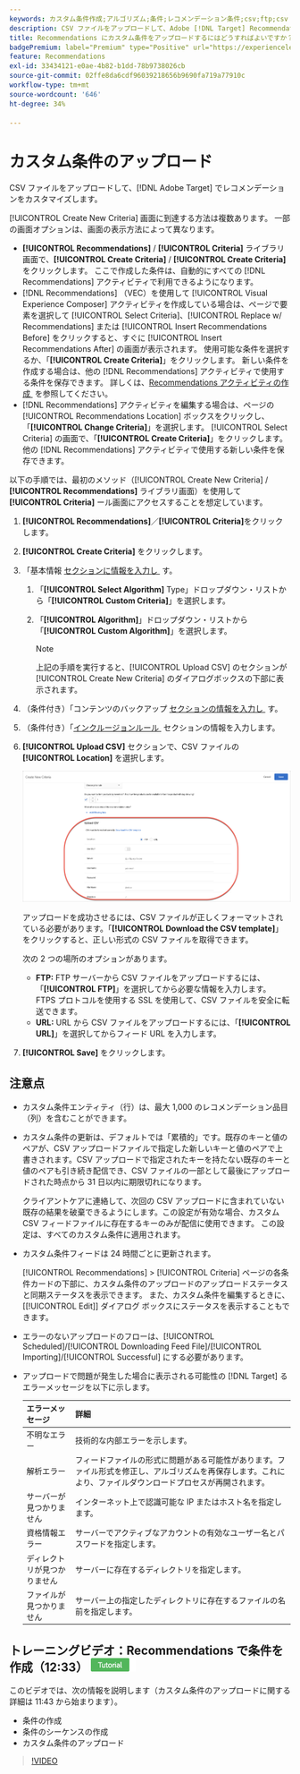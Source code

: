 ```yaml
---
keywords: カスタム条件作成;アルゴリズム;条件;レコメンデーション条件;csv;ftp;csv のアップロード
description: CSV ファイルをアップロードして、Adobe [!DNL Target] Recommendations でレコメンデーションをカスタマイズする方法を説明します。
title: Recommendations にカスタム条件をアップロードするにはどうすればよいですか？
badgePremium: label="Premium" type="Positive" url="https://experienceleague.adobe.com/docs/target/using/introduction/intro.html?lang=ja#premium newtab=true" tooltip="Target Premium に含まれる機能を確認してください。"
feature: Recommendations
exl-id: 33434121-e0ae-4b82-b1dd-78b9738026cb
source-git-commit: 02ffe8da6cdf96039218656b9690fa719a77910c
workflow-type: tm+mt
source-wordcount: '646'
ht-degree: 34%

---
```


# カスタム条件のアップロード

CSV ファイルをアップロードして、[!DNL Adobe Target] でレコメンデーションをカスタマイズします。

[!UICONTROL Create New Criteria] 画面に到達する方法は複数あります。 一部の画面オプションは、画面の表示方法によって異なります。

* **[!UICONTROL Recommendations]** / **[!UICONTROL Criteria]** ライブラリ画面で、**[!UICONTROL Create Criteria]** / **[!UICONTROL Create Criteria]** をクリックします。 ここで作成した条件は、自動的にすべての [!DNL Recommendations] アクティビティで利用できるようになります。
* [!DNL Recommendations] （VEC）を使用して [!UICONTROL Visual Experience Composer] アクティビティを作成している場合は、ページで要素を選択して [!UICONTROL Select Criteria]、[!UICONTROL Replace w/ Recommendations] または [!UICONTROL Insert Recommendations Before] をクリックすると、すぐに [!UICONTROL Insert Recommendations After] の画面が表示されます。 使用可能な条件を選択するか、「**[!UICONTROL Create Criteria]**」をクリックします。 新しい条件を作成する場合は、他の [!DNL Recommendations] アクティビティで使用する条件を保存できます。 詳しくは、[Recommendations アクティビティの作成 &#x200B;](/help/main/c-recommendations/t-create-recs-activity/create-recs-activity.md) を参照してください。
* [!DNL Recommendations] アクティビティを編集する場合は、ページの [!UICONTROL Recommendations Location] ボックスをクリックし、「**[!UICONTROL Change Criteria]**」を選択します。 [!UICONTROL Select Criteria] の画面で、「**[!UICONTROL Create Criteria]**」をクリックします。 他の [!DNL Recommendations] アクティビティで使用する新しい条件を保存できます。

以下の手順では、最初のメソッド（[!UICONTROL Create New Criteria] / **[!UICONTROL Recommendations]** ライブラリ画面）を使用して **[!UICONTROL Criteria]** ール画面にアクセスすることを想定しています。

1. **[!UICONTROL Recommendations]**／**[!UICONTROL Criteria]**&#x200B;をクリックします。

1. **[!UICONTROL Create Criteria]** をクリックします。

1. 「基本情報 [&#x200B; セクションに情報を入力し &#x200B;](/help/main/c-recommendations/c-algorithms/create-new-algorithm.md#info) す。

   1. 「**[!UICONTROL Select Algorithm]** Type」ドロップダウン・リストから「**[!UICONTROL Custom Criteria]**」を選択します。

   1. 「**[!UICONTROL Algorithm]**」ドロップダウン・リストから「**[!UICONTROL Custom Algorithm]**」を選択します。

      >[!NOTE]
      >
      >上記の手順を実行すると、[!UICONTROL Upload CSV] のセクションが [!UICONTROL Create New Criteria] のダイアログボックスの下部に表示されます。

1. （条件付き）「コンテンツのバックアップ [&#x200B; セクションの情報を入力し &#x200B;](/help/main/c-recommendations/c-algorithms/create-new-algorithm.md#content) す。

1. （条件付き）「[&#x200B; インクルージョンルール &#x200B;](/help/main/c-recommendations/c-algorithms/create-new-algorithm.md#inclusion) セクションの情報を入力します。

1. **[!UICONTROL Upload CSV]** セクションで、CSV ファイルの **[!UICONTROL Location]** を選択します。

   ![CSV をアップロード セクション &#x200B;](assets/upload-csv.png)

   アップロードを成功させるには、CSV ファイルが正しくフォーマットされている必要があります。「**[!UICONTROL Download the CSV template]**」をクリックすると、正しい形式の CSV ファイルを取得できます。

   次の 2 つの場所のオプションがあります。

   * **FTP:** FTP サーバーから CSV ファイルをアップロードするには、「**[!UICONTROL FTP]**」を選択してから必要な情報を入力します。 FTPS プロトコルを使用する SSL を使用して、CSV ファイルを安全に転送できます。
   * **URL:** URL から CSV ファイルをアップロードするには、「**[!UICONTROL URL]**」を選択してからフィード URL を入力します。

1. **[!UICONTROL Save]** をクリックします。

## 注意点

* カスタム条件エンティティ（行）は、最大 1,000 のレコメンデーション品目（列）を含むことができます。

* カスタム条件の更新は、デフォルトでは「累積的」です。既存のキーと値のペアが、CSV アップロードファイルで指定した新しいキーと値のペアで上書きされます。CSV アップロードで指定されたキーを持たない既存のキーと値のペアも引き続き配信でき、CSV ファイルの一部として最後にアップロードされた時点から 31 日以内に期限切れになります。

  クライアントケアに連絡して、次回の CSV アップロードに含まれていない既存の結果を破棄できるようにします。この設定が有効な場合、カスタム CSV フィードファイルに存在するキーのみが配信に使用できます。 この設定は、すべてのカスタム条件に適用されます。

* カスタム条件フィードは 24 時間ごとに更新されます。

  [!UICONTROL Recommendations] > [!UICONTROL Criteria] ページの各条件カードの下部に、カスタム条件のアップロードのアップロードステータスと同期ステータスを表示できます。 また、カスタム条件を編集するときに、[[!UICONTROL Edit]] ダイアログ ボックスにステータスを表示することもできます。

* エラーのないアップロードのフローは、[!UICONTROL Scheduled]/[!UICONTROL Downloading Feed File]/[!UICONTROL Importing]/[!UICONTROL Successful] にする必要があります。

* アップロードで問題が発生した場合に表示される可能性の [!DNL Target] るエラーメッセージを以下に示します。

  | エラーメッセージ | 詳細 |
  |--- |--- |
  | 不明なエラー | 技術的な内部エラーを示します。 |
  | 解析エラー | フィードファイルの形式に問題がある可能性があります。ファイル形式を修正し、アルゴリズムを再保存します。これにより、ファイルダウンロードプロセスが再開されます。 |
  | サーバーが見つかりません | インターネット上で認識可能な IP またはホスト名を指定します。 |
  | 資格情報エラー | サーバーでアクティブなアカウントの有効なユーザー名とパスワードを指定します。 |
  | ディレクトリが見つかりません | サーバーに存在するディレクトリを指定します。 |
  | ファイルが見つかりません | サーバー上の指定したディレクトリに存在するファイルの名前を指定します。 |

## トレーニングビデオ：Recommendations で条件を作成（12:33） ![&#x200B; チュートリアルバッジ &#x200B;](/help/main/assets/tutorial.png)

このビデオでは、次の情報を説明します（カスタム条件のアップロードに関する詳細は 11:43 から始まります）。

* 条件の作成
* 条件のシーケンスの作成
* カスタム条件のアップロード

>[!VIDEO](https://video.tv.adobe.com/v/35341?quality=12&captions=jpn)
